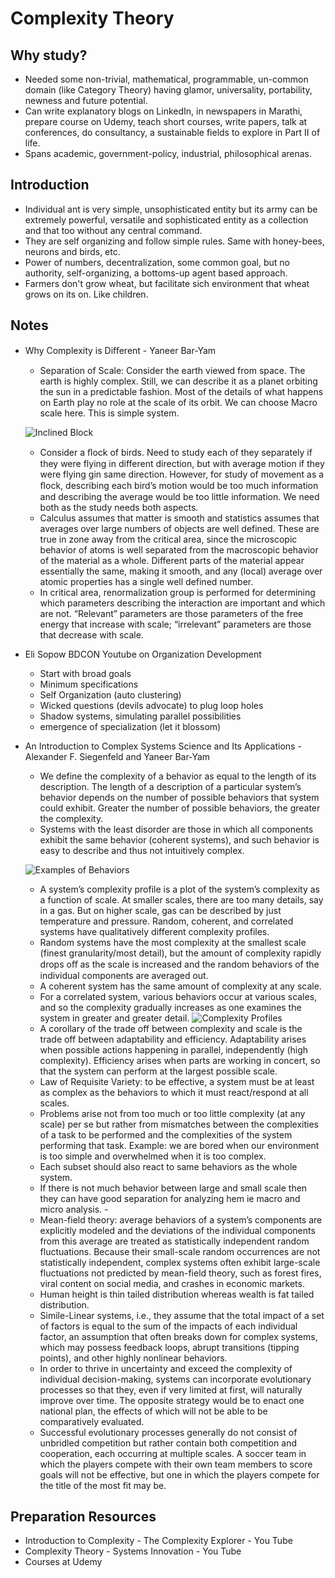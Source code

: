 # Complexity Theory

## Why study?
- Needed some non-trivial, mathematical, programmable, un-common domain (like Category Theory) having glamor, universality, portability, newness and future potential. 
- Can write explanatory blogs on LinkedIn, in newspapers in Marathi, prepare course on Udemy, teach short courses, write papers, talk at conferences, do consultancy, a sustainable fields to explore in Part II of life. 
- Spans academic, government-policy, industrial, philosophical arenas.

## Introduction
- Individual ant is very simple, unsophisticated entity but its army can be extremely powerful, versatile and sophisticated entity as a collection and that too without any central command. 
- They are self organizing and follow simple rules. Same with honey-bees, neurons and birds, etc. 
- Power of numbers, decentralization, some common goal, but no authority, self-organizing, a bottoms-up agent based approach.
- Farmers don't grow wheat, but facilitate sich environment that wheat grows on its on. Like children.



## Notes
- Why Complexity is Diﬀerent - Yaneer Bar-Yam
	- Separation of Scale: Consider the earth viewed from space. The earth is highly complex. Still, we can describe it as a planet orbiting the sun in a predictable fashion. Most of the details of what happens on Earth play no role at the scale of its orbit. We can choose Macro scale here. This is simple system.
	
	![Inclined Block](images/inclinedblock.png)
	
	-  Consider a ﬂock of birds. Need to study each of they separately if they were flying in different direction, but with average motion if they were flying gin same direction. However, for study of movement as a ﬂock, describing each bird’s motion would be too much information and describing the average would be too little information. We need both as the study needs both aspects.
	- Calculus assumes that matter is smooth and statistics assumes that averages over large numbers of objects are well defined. These are true in zone
		away from the critical area, since the microscopic behavior of atoms is well separated from the macroscopic behavior of the material as a whole. Different parts of the material appear essentially the same, making it smooth, and any (local) average over atomic properties has a single well defined number. 
	- In critical area, renormalization group is performed for determining which parameters describing the interaction are important and which are not.
“Relevant” parameters are those parameters of the free energy that increase with scale; “irrelevant” parameters are those that decrease with scale.
	
- Eli Sopow BDCON Youtube on Organization Development
	- Start with broad goals
	- Minimum specifications
	- Self Organization (auto clustering)
	- Wicked questions (devils advocate) to plug loop holes
	- Shadow systems, simulating parallel possibilities
	- emergence of specialization (let it blossom)
	
- An Introduction to Complex Systems Science and Its Applications - Alexander F. Siegenfeld and Yaneer Bar-Yam
	- We define the complexity of a behavior as equal to the length of its description. The length of a description of a particular system’s behavior depends on the number of possible behaviors that system could exhibit. Greater the number of possible behaviors, the greater the complexity.
	- Systems with the least disorder are those in which all components exhibit the same behavior (coherent systems), and such behavior is easy to describe and thus not intuitively complex.
	
	![Examples of Behaviors](images/behaviours.png)

	- A system’s complexity profile is a plot of the system’s complexity as a function of scale. At smaller scales, there are too many details, say in a gas. But on higher scale, gas can be described by just temperature and pressure.  Random, coherent, and correlated systems have qualitatively different complexity profiles.
	- Random systems have the most complexity at the smallest scale (finest granularity/most detail), but the amount of complexity rapidly drops oﬀ as the scale is increased and the random behaviors of the individual components are averaged out.
	- A coherent system has the same amount of complexity at any scale.
	- For a correlated system, various behaviors occur at various scales, and so the complexity gradually increases as one examines the system in greater and greater detail. 
	![Complexity Profiles](images/complexityprofiles.png)
	- A corollary of the trade off between complexity and scale is the trade off between adaptability and efficiency. Adaptability arises when possible actions happening in parallel, independently (high complexity).  Efficiency arises when parts are working in concert, so that the system can perform at the largest possible scale. 
	-  Law of Requisite Variety: to be effective, a system must be at least as complex as the behaviors to which it must react/respond at all scales.
	- Problems arise not from too much or too little complexity (at any scale) per se but rather from mismatches between the complexities of a task to be performed and the complexities of the system performing that task. Example: we are bored when our environment is too simple and overwhelmed when it is too complex.
	- Each subset should also react to same behaviors as the whole system.
	- If there is not much behavior between large and small scale then they can have good separation for analyzing hem ie macro and micro analysis. - 
	- Mean-field theory: average behaviors of a system’s components are explicitly modeled and the deviations of the individual components from this
average are treated as statistically independent random fluctuations. Because their small-scale random occurrences are not statistically independent, complex systems often exhibit large-scale fluctuations not predicted by mean-field theory, such as forest fires, viral content on social media, and crashes in economic markets. 
	- Human height is thin tailed distribution whereas wealth is fat tailed distribution.
	- Simile-Linear systems, i.e., they assume that the total impact of a set of factors is equal to the sum of the impacts of each individual factor, an assumption that often breaks down for complex systems, which may possess feedback loops, abrupt transitions (tipping points), and other highly nonlinear behaviors.
	- In order to thrive in uncertainty and exceed the complexity of individual decision-making, systems can incorporate evolutionary processes so that they, even if very limited at first, will naturally improve over time.  The opposite strategy would be to enact one national plan, the effects of which will not be able to be comparatively evaluated.
	- Successful evolutionary processes generally do not consist of unbridled competition but rather contain both competition and cooperation, each occurring at multiple scales.  A soccer team in which the players compete with their own team members to score goals will not be effective, but one in which the players compete for the title of the most fit may be.

## Preparation Resources
- Introduction to Complexity - The Complexity Explorer - You Tube
- Complexity Theory - Systems Innovation - You Tube
- Courses at Udemy

